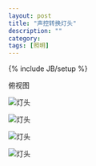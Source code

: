 ```yaml
---
layout: post
title: "声控转换灯头"
description: ""
category: 
tags: [照明]
---
```

{% include JB/setup %}

俯视图

![灯头](http://ww3.sinaimg.cn/mw690/a74ecc4cjw1e210oz3dzmj.jpg)

![灯头](http://ww2.sinaimg.cn/mw690/a74eed94jw1e210r6giizj.jpg)

![灯头](http://ww4.sinaimg.cn/mw690/a74e55b4jw1e210tf79zrj.jpg)

![灯头](http://ww2.sinaimg.cn/mw690/a74ecc4cjw1e210uu2rxfj.jpg)
